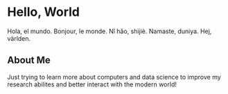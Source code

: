 # Hello, World
Hola, el mundo. Bonjour, le monde. Nǐ hǎo, shìjiè. Namaste, duniya. Hej, världen. 
## About Me
Just trying to learn more about computers and data science to improve my research abilites and better interact with the modern world!
